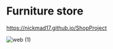 # Furniture store

https://nickmad17.github.io/ShopProject

![web (1)](https://github.com/NickMad17/ShopProject/assets/104986153/65e0ba41-e2e8-4b1f-b335-1480a6568f53)
